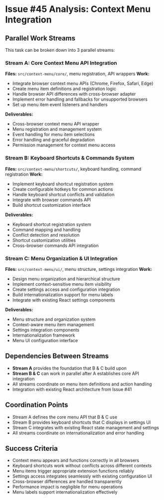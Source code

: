 # Issue #45 Analysis: Context Menu Integration

## Parallel Work Streams

This task can be broken down into 3 parallel streams:

### Stream A: Core Context Menu API Integration
**Files:** `src/context-menu/core/`, menu registration, API wrappers
**Work:**
- Integrate browser context menu APIs (Chrome, Firefox, Safari, Edge)
- Create menu item definitions and registration logic
- Handle browser API differences with cross-browser adapter
- Implement error handling and fallbacks for unsupported browsers
- Set up menu item event listeners and handlers

**Deliverables:**
- Cross-browser context menu API wrapper
- Menu registration and management system
- Event handling for menu item selections
- Error handling and graceful degradation
- Permission management for context menu access

### Stream B: Keyboard Shortcuts & Commands System
**Files:** `src/context-menu/shortcuts/`, keyboard handling, command registration
**Work:**
- Implement keyboard shortcut registration system
- Create configurable hotkeys for common actions
- Handle keyboard shortcut conflicts and validation
- Integrate with browser commands API
- Build shortcut customization interface

**Deliverables:**
- Keyboard shortcut registration system
- Command mapping and handling
- Conflict detection and resolution
- Shortcut customization utilities
- Cross-browser commands API integration

### Stream C: Menu Organization & UI Integration
**Files:** `src/context-menu/ui/`, menu structure, settings integration
**Work:**
- Design menu organization and hierarchical structure
- Implement context-sensitive menu item visibility
- Create settings access and configuration integration
- Build internationalization support for menu labels
- Integrate with existing React settings components

**Deliverables:**
- Menu structure and organization system
- Context-aware menu item management
- Settings integration components
- Internationalization framework
- Menu UI configuration interface

## Dependencies Between Streams
- **Stream A** provides the foundation that B & C build upon
- **Stream B & C** can work in parallel after A establishes core API integration
- All streams coordinate on menu item definitions and action handling
- Integration with existing React architecture from Issue #41

## Coordination Points
- Stream A defines the core menu API that B & C use
- Stream B provides keyboard shortcuts that C displays in settings UI
- Stream C integrates with existing React state management and settings
- All streams coordinate on internationalization and error handling

## Success Criteria
- Context menu appears and functions correctly in all browsers
- Keyboard shortcuts work without conflicts across different contexts
- Menu items trigger appropriate extension functions reliably
- Settings access integrates seamlessly with existing configuration UI
- Cross-browser differences are handled transparently
- Performance impact is negligible for menu operations
- Menu labels support internationalization effectively